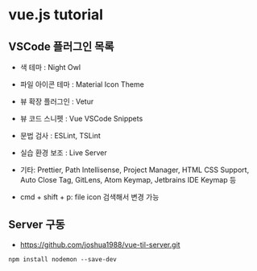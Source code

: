 # vue.js tutorial

## VSCode 플러그인 목록

- 색 테마 : Night Owl
- 파일 아이콘 테마 : Material Icon Theme
- 뷰 확장 플러그인 : Vetur
- 뷰 코드 스니펫 : Vue VSCode Snippets
- 문법 검사 : ESLint, TSLint
- 실습 환경 보조 : Live Server
- 기타: Prettier, Path Intellisense, Project Manager, HTML CSS Support, Auto Close Tag, GitLens, Atom Keymap, Jetbrains IDE Keymap 등

- cmd + shift + p: file icon 검색해서 변경 가능

## Server 구동

- https://github.com/joshua1988/vue-til-server.git

```
npm install nodemon --save-dev

```